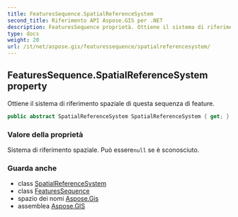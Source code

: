 ```yaml
---
title: FeaturesSequence.SpatialReferenceSystem
second_title: Riferimento API Aspose.GIS per .NET
description: FeaturesSequence proprietà. Ottiene il sistema di riferimento spaziale di questa sequenza di feature.
type: docs
weight: 20
url: /it/net/aspose.gis/featuressequence/spatialreferencesystem/
---
```

## FeaturesSequence.SpatialReferenceSystem property

Ottiene il sistema di riferimento spaziale di questa sequenza di feature.

```csharp
public abstract SpatialReferenceSystem SpatialReferenceSystem { get; }
```

### Valore della proprietà

Sistema di riferimento spaziale. Può essere`null` se è sconosciuto.

### Guarda anche

* class [SpatialReferenceSystem](../../../aspose.gis.spatialreferencing/spatialreferencesystem/)
* class [FeaturesSequence](../)
* spazio dei nomi [Aspose.Gis](../../featuressequence/)
* assemblea [Aspose.GIS](../../../)


